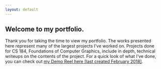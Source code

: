 ```yaml
---
layout: default
---
```


<div class="main">
<div class="page-style-box">
  <h2>Welcome to my portfolio.</h2>
  <p>
  Thank you for taking the time to view my portfolio. The works presented here represent many of the largest projects I've worked on. Projects done for CS 184, Foundations of Computer Graphics, include in depth, technical writeups on the contents of the project. For a quick look of what I've done, you can check out <a href="">my Demo Reel here [last created February 2018]</a>.</p>
</div>
<br>

<!---
  <div class="row">
  {% for fp in site.projects %}

    <div class="col" style="margin-bottom:15px">
      <div class="card page-style h-100" >
      <img class="card-img-top" src="{{ fp.img | prepend: site.baseurl }}" alt="Thumbnail">
        <div class="card-body d-flex flex-column">
          <h5 class="card-title">{{ fp.name }}</h5>
          <p class="card-text scroll-box">{{ fp.short }}</p>
          <a href="{{ fp.link | prepend: site.baseurl }}" class="mt-auto btn btn-primary">See More</a>
        </div>
      </div>
    </div>
    {% assign mod = forloop.index | modulo: 3 %}
    {% if mod == 0 or forloop.last %}
      </div><div class="row">
    {% endif %}

  {% endfor %}
  </div>

</div>
--->
